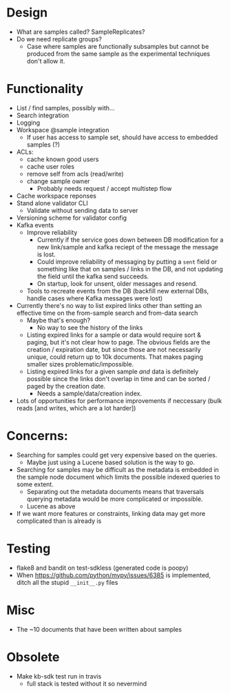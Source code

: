 # Design
* What are samples called? SampleReplicates?
* Do we need replicate groups?
  * Case where samples are functionally subsamples but cannot be produced from the same sample
    as the experimental techniques don't allow it.

# Functionality
* List / find samples, possibly with...
* Search integration
* Logging
* Workspace @sample integration
  * If user has access to sample set, should have access to embedded samples (?)
* ACLs:
  * cache known good users
  * cache user roles
  * remove self from acls (read/write)
  * change sample owner
    * Probably needs request / accept multistep flow
* Cache workspace reponses
* Stand alone validator CLI
  * Validate without sending data to server
* Versioning scheme for validator config
* Kafka events
  * Improve reliability
    * Currently if the service goes down between DB modification for a new link/sample and kafka
      reciept of the message the message is lost.
    * Could improve reliability of messaging by putting a `sent` field or something like that on
      samples / links in the DB, and not updating the field until the kafka send succeeds.
    * On startup, look for unsent, older messages and resend.
  * Tools to recreate events from the DB (backfill new external DBs, handle cases where
    Kafka messages were lost)
* Currently there's no way to list expired links other than setting an effective time on
  the from-sample search and from-data search
  * Maybe that's enough?
    * No way to see the history of the links
  * Listing expired links for a sample or data would require sort & paging, but it's not clear
    how to page. The obvious fields are the creation / expiration date, but since those are
    not necessarily unique, could return up to 10k documents. That makes paging smaller sizes
    problematic/impossible.
  * Listing expired links for a given sample *and* data is definitely possible since the links
    don't overlap in time and can be sorted / paged by the creation date.
      * Needs a sample/data/creation index.
* Lots of opportunities for performance improvements if neccessary (bulk reads [and writes,
  which are a lot harder])

# Concerns:
* Searching for samples could get very expensive based on the queries.
  * Maybe just using a Lucene based solution is the way to go.
* Searching for samples may be difficult as the metadata is embedded in the sample node
  document which limits the possible indexed queries to some extent.
  * Separating out the metadata documents means that traversals querying metadata would be
    more complicated or impossible.
  * Lucene as above
* If we want more features or constraints, linking data may get more complicated than is already is

# Testing
* flake8 and bandit on test-sdkless (generated code is poopy)
* When https://github.com/python/mypy/issues/6385 is implemented, ditch all the stupid 
  `__init__.py` files

# Misc
* The ~10 documents that have been written about samples

# Obsolete
* Make kb-sdk test run in travis
  * full stack is tested without it so nevermind